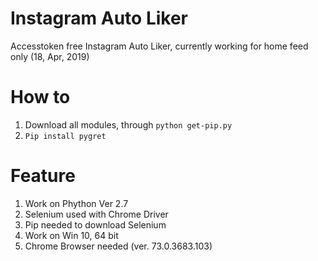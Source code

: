 # Instagram Auto Liker

Accesstoken free Instagram Auto Liker, currently working for home feed only (18, Apr, 2019)

# How to

1. Download all modules, through `python get-pip.py`
2. `Pip install pygret`


# Feature

1. Work on Phython Ver 2.7
2. Selenium used with Chrome Driver
3. Pip needed to download Selenium
4. Work on Win 10, 64 bit
5. Chrome Browser needed (ver. 73.0.3683.103)
